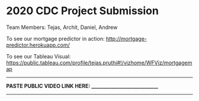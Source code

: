 # 2020 CDC Project Submission

Team Members: Tejas, Archit, Daniel, Andrew

To see our mortgage predictor in action: http://mortgage-predictor.herokuapp.com/

To see our Tableau Visual: https://public.tableau.com/profile/tejas.pruthi#!/vizhome/WFViz/mortgagemap

---

**PASTE PUBLIC VIDEO LINK HERE: ___________________________**

---

 
